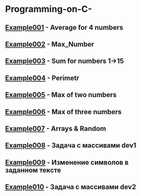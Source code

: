 # Programming-on-C-
## [Example001](https://github.com/Alex-Krasko/Programming-on-C-/tree/main/Examples/Example001) - Average for 4 numbers

## [Example002](https://github.com/Alex-Krasko/Programming-on-C-/tree/main/Examples/Example002) - Max_Number

## [Example003](https://github.com/Alex-Krasko/Programming-on-C-/tree/main/Examples/Example003) - Sum for numbers 1->15

## [Example004](https://github.com/Alex-Krasko/Programming-on-C-/tree/main/Examples/Example004) - Perimetr

## [Example005](https://github.com/Alex-Krasko/Programming-on-C-/tree/main/Examples/Example005) - Max of two numbers

## [Example006](https://github.com/Alex-Krasko/Programming-on-C-/tree/main/Examples/Example006) - Max of three numbers

## [Example007](https://github.com/Alex-Krasko/Programming-on-C-/tree/main/Examples/Example007) - Arrays & Random

## [Example008](https://github.com/Alex-Krasko/Programming-on-C-/tree/main/Examples/Example008) - Задача с массивами dev1

## [Example009](https://github.com/Alex-Krasko/Programming-on-C-/tree/main/Examples/Example009) - Изменение символов в заданном тексте

## [Example010](https://github.com/Alex-Krasko/Programming-on-C-/tree/main/Examples/Example009) - Задача с массивами dev2